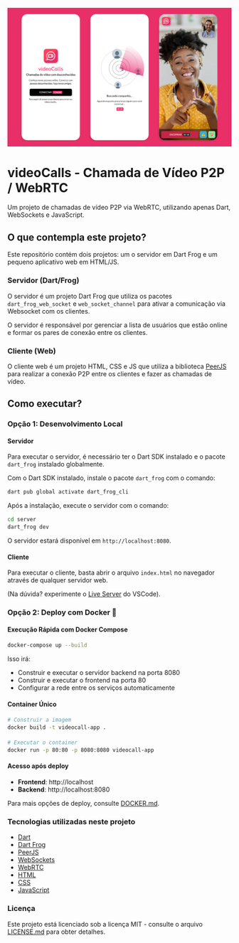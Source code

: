 ![](https://github.com/nathanael540/video-call-webrtc-dart-frog/blob/main/screen.jpg?raw=true)

# videoCalls - Chamada de Vídeo P2P / WebRTC

Um projeto de chamadas de vídeo P2P via WebRTC, utilizando apenas Dart, WebSockets e JavaScript.



## O que contempla este projeto?

Este repositório contém dois projetos: um o servidor em Dart Frog e um pequeno aplicativo web em HTML/JS.

### Servidor (Dart/Frog)

O servidor é um projeto Dart Frog que utiliza os pacotes `dart_frog_web_socket`  e `web_socket_channel` para ativar a comunicação via Websocket com os clientes. 

O servidor é responsável por gerenciar a lista de usuários que estão online e formar os pares de conexão entre os clientes.

### Cliente (Web)

O cliente web é um projeto HTML, CSS e JS que utiliza a biblioteca [PeerJS](https://peerjs.com/) para realizar a conexão P2P entre os clientes e fazer as chamadas de vídeo.

## Como executar?

### Opção 1: Desenvolvimento Local

#### Servidor

Para executar o servidor, é necessário ter o Dart SDK instalado e o pacote `dart_frog` instalado globalmente.

Com o  Dart SDK instalado, instale o pacote `dart_frog` com o comando:

```bash
dart pub global activate dart_frog_cli
```

Após a instalação, execute o servidor com o comando:

```bash
cd server
dart_frog dev
```

O servidor estará disponível em `http://localhost:8080`.

#### Cliente

Para executar o cliente, basta abrir o arquivo `index.html` no navegador através de qualquer servidor web. 

(Na dúvida? experimente o [Live Server](https://marketplace.visualstudio.com/items?itemName=ritwickdey.LiveServer) do VSCode).

### Opção 2: Deploy com Docker 🐳

#### Execução Rápida com Docker Compose

```bash
docker-compose up --build
```

Isso irá:
- Construir e executar o servidor backend na porta 8080
- Construir e executar o frontend na porta 80
- Configurar a rede entre os serviços automaticamente

#### Container Único

```bash
# Construir a imagem
docker build -t videocall-app .

# Executar o container
docker run -p 80:80 -p 8080:8080 videocall-app
```

#### Acesso após deploy
- **Frontend**: http://localhost
- **Backend**: http://localhost:8080

Para mais opções de deploy, consulte [DOCKER.md](DOCKER.md).


### Tecnologias utilizadas neste projeto

- [Dart](https://dart.dev/)
- [Dart Frog](https://pub.dev/packages/dart_frog)
- [PeerJS](https://peerjs.com/)
- [WebSockets](https://developer.mozilla.org/en-US/docs/Web/API/WebSockets_API)
- [WebRTC](https://developer.mozilla.org/en-US/docs/Web/API/WebRTC_API)
- [HTML](https://developer.mozilla.org/en-US/docs/Web/HTML)
- [CSS](https://developer.mozilla.org/en-US/docs/Web/CSS)
- [JavaScript](https://developer.mozilla.org/en-US/docs/Web/JavaScript)

### Licença

Este projeto está licenciado sob a licença MIT - consulte o arquivo [LICENSE.md](LICENSE.md) para obter detalhes.
